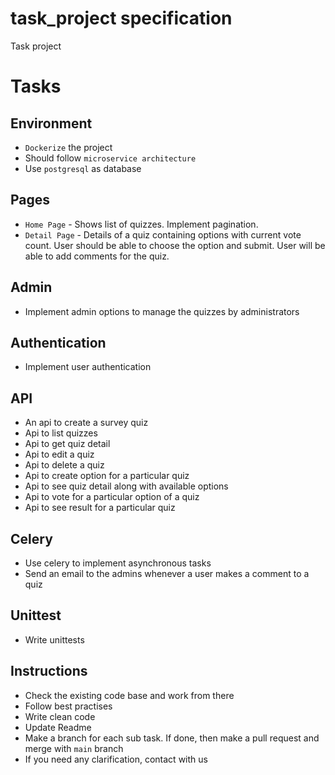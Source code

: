 # task_project specification
Task project

# Tasks
## Environment
- `Dockerize` the project
- Should follow `microservice architecture`
- Use `postgresql` as database

## Pages
- `Home Page` - Shows list of quizzes. Implement pagination.
- `Detail Page` - Details of a quiz containing options with current vote count. User should be able to choose the option and submit. User will be able to add comments for the quiz.

## Admin
- Implement admin options to manage the quizzes by administrators

## Authentication
- Implement user authentication

## API
- An api to create a survey quiz
- Api to list quizzes
- Api to get quiz detail
- Api to edit a quiz
- Api to delete a quiz
- Api to create option for a particular quiz
- Api to see quiz detail along with available options
- Api to vote for a particular option of a quiz
- Api to see result for a particular quiz

## Celery
- Use celery to implement asynchronous tasks
- Send an email to the admins whenever a user makes a comment to a quiz

## Unittest
- Write unittests

## Instructions
- Check the existing code base and work from there
- Follow best practises
- Write clean code
- Update Readme
- Make a branch for each sub task. If done, then make a pull request and merge with `main` branch
- If you need any clarification, contact with us